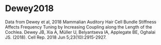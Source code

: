 # Dewey2018
Data from Dewey et al, 2018
Mammalian Auditory Hair Cell Bundle Stiffness Affects Frequency Tuning by Increasing Coupling along the Length of the Cochlea.  Dewey JB, Xia A, Müller U, Belyantseva IA, Applegate BE, Oghalai JS. (2018). Cell Rep. 2018 Jun 5;23(10):2915-2927.
